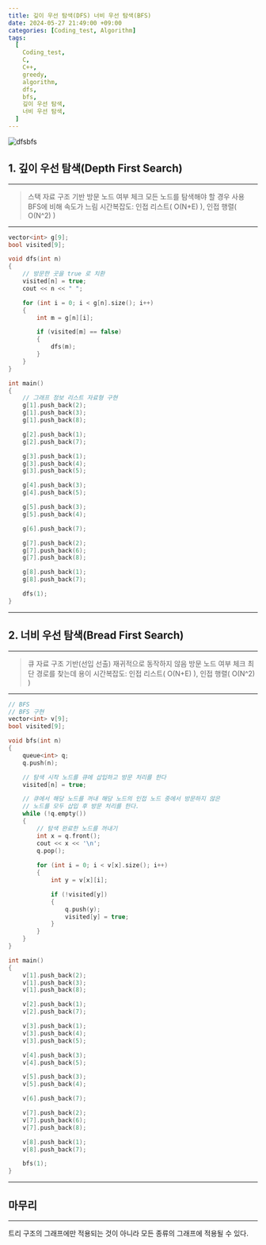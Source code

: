 ```yaml
---
title: 깊이 우선 탐색(DFS) 너비 우선 탐색(BFS)
date: 2024-05-27 21:49:00 +09:00
categories: [Coding_test, Algorithm]
tags:
  [
    Coding_test,
    C,
    C++,
    greedy,
    algorithm,
    dfs,
    bfs,
    깊이 우선 탐색,
    너비 우선 탐색,
  ]
---
```


![dfsbfs](https://github.com/kdmkjm/kdmkjm.github.io/assets/15084307/53d946e5-5dc7-4367-8396-ee594000f4e1)

## 1. 깊이 우선 탐색(Depth First Search)

---
> 스택 자료 구조 기반
> 방문 노드 여부 체크
> 모든 노드를 탐색해야 할 경우 사용
> BFS에 비해 속도가 느림
> 시간복잡도: 인접 리스트( O(N+E) ), 인접 행렬( O(N^2) )
---

```cpp
vector<int> g[9];
bool visited[9];

void dfs(int n)
{
	// 방문한 곳을 true 로 치환
	visited[n] = true;
	cout << n << " ";

	for (int i = 0; i < g[n].size(); i++)
	{
		int m = g[n][i];

		if (visited[m] == false)
		{
			dfs(m);
		}
	}
}

int main()
{
	// 그래프 정보 리스트 자료형 구현
	g[1].push_back(2);
	g[1].push_back(3);
	g[1].push_back(8);

	g[2].push_back(1);
	g[2].push_back(7);

	g[3].push_back(1);
	g[3].push_back(4);
	g[3].push_back(5);

	g[4].push_back(3);
	g[4].push_back(5);

	g[5].push_back(3);
	g[5].push_back(4);

	g[6].push_back(7);

	g[7].push_back(2);
	g[7].push_back(6);
	g[7].push_back(8);

	g[8].push_back(1);
	g[8].push_back(7);

	dfs(1);
}
```

---

## 2. 너비 우선 탐색(Bread First Search)

---
> 큐 자료 구조 기반(선입 선출)
> 재귀적으로 동작하지 않음
> 방문 노드 여부 체크
> 최단 경로를 찾는데 용이
> 시간복잡도: 인접 리스트( O(N+E) ), 인접 행렬( O(N^2) )
---

```cpp
// BFS
// BFS 구현
vector<int> v[9];
bool visited[9];

void bfs(int n)
{
	queue<int> q;
	q.push(n);

	// 탐색 시작 노드를 큐에 삽입하고 방문 처리를 한다
	visited[n] = true;

	// 큐에서 해당 노드를 꺼내 해당 노드의 인접 노드 중에서 방문하지 않은
	// 노드를 모두 삽입 후 방문 처리를 한다.
	while (!q.empty())
	{
		// 탐색 완료한 노드를 꺼내기
		int x = q.front();
		cout << x << '\n';
		q.pop();
		
		for (int i = 0; i < v[x].size(); i++)
		{
			int y = v[x][i];

			if (!visited[y])
			{
				q.push(y);
				visited[y] = true;
			}
		}
	}
}

int main()
{
	v[1].push_back(2);
	v[1].push_back(3);
	v[1].push_back(8);

	v[2].push_back(1);
	v[2].push_back(7);

	v[3].push_back(1);
	v[3].push_back(4);
	v[3].push_back(5);

	v[4].push_back(3);
	v[4].push_back(5);

	v[5].push_back(3);
	v[5].push_back(4);

	v[6].push_back(7);

	v[7].push_back(2);
	v[7].push_back(6);
	v[7].push_back(8);

	v[8].push_back(1);
	v[8].push_back(7);

	bfs(1);
}
```

---

## 마무리
---
트리 구조의 그래프에만 적용되는 것이 아니라 모든 종류의 그래프에 적용될 수 있다.